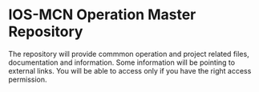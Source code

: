 # IOS-MCN Operation Master Repository
The repository will provide commmon operation and project related files, documentation and information.
Some information will be pointing to external links. You will be able to access only if you have the right access permission.
